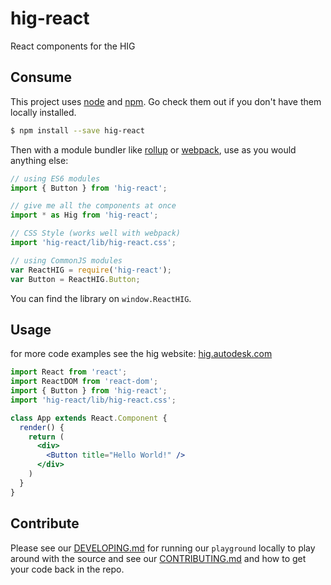 # hig-react

React components for the HIG

## Consume

This project uses [node](http://nodejs.org) and [npm](https://npmjs.com). Go check them out if you don't have them locally installed.

```sh
$ npm install --save hig-react
```

Then with a module bundler like [rollup](http://rollupjs.org/) or [webpack](https://webpack.js.org/), use as you would anything else:

```javascript
// using ES6 modules
import { Button } from 'hig-react';

// give me all the components at once
import * as Hig from 'hig-react';

// CSS Style (works well with webpack)
import 'hig-react/lib/hig-react.css';

// using CommonJS modules
var ReactHIG = require('hig-react');
var Button = ReactHIG.Button;
```

You can find the library on `window.ReactHIG`.

## Usage

for more code examples see the hig website: [hig.autodesk.com](http://hig.autodesk.com)

```jsx
import React from 'react';
import ReactDOM from 'react-dom';
import { Button } from 'hig-react';
import 'hig-react/lib/hig-react.css';

class App extends React.Component {
  render() {
    return (
      <div>
        <Button title="Hello World!" />
      </div>
    )
  }
}
```

## Contribute

Please see our [DEVELOPING.md](./DEVELOPING.md) for running our `playground` locally to play around with the source and see our [CONTRIBUTING.md](../../../CONTRIBUTING.md) and how to get your code back in the repo.

